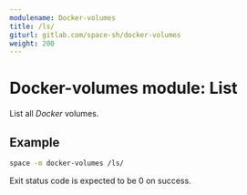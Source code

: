 ```yaml
---
modulename: Docker-volumes
title: /ls/
giturl: gitlab.com/space-sh/docker-volumes
weight: 200
---
```

# Docker-volumes module: List

List all _Docker_ volumes.

## Example

```sh
space -m docker-volumes /ls/
```

Exit status code is expected to be 0 on success.
